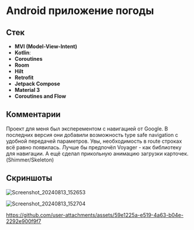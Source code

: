 # Android приложение погоды

## Стек

- **MVI (Model-View-Intent)**
- **Kotlin**:
- **Coroutines**
- **Room**
- **Hilt**
- **Retrofit**
- **Jetpack Compose**
- **Material 3**
- **Coroutines and Flow**

## Комментарии

Проект для меня был эксперементом с навигацией от Google. В последних версия они добавили возможность type safe navigation с удобной передачей параметров. Увы, необходимость в route строках всё равно появилась. 
Лучше бы предпочёл Voyager - как библиотеку для навигации.
А ещё сделал прикольную анимацию загрузки карточек. (Shimmer/Skeleton)

## Скриншоты

![Screenshot_20240813_152653](https://github.com/user-attachments/assets/1c84ba8e-d6a3-473e-be6a-7198062320cd)

![Screenshot_20240813_152704](https://github.com/user-attachments/assets/1cd77612-3adb-4632-939d-549600bd1a74)


https://github.com/user-attachments/assets/59e1225a-e519-4a63-b04e-2292e900f9f7

